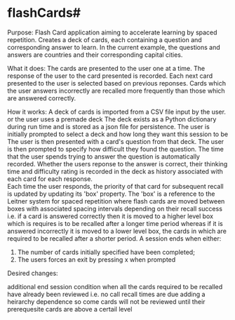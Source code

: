 # flashCards#

Purpose:
Flash Card application aiming to accelerate learning by spaced repetition. 
Creates a deck of cards, each containing a question and corresponding answer to learn.
In the current example, the questions and answers are countries and their corresponding capital cities.

What it does:
The cards are presented to the user one at a time. 
The response of the user to the card presented is recorded.
Each next card presented to the user is selected based on previous reponses. Cards which the user answers incorrectly are recalled more frequently than those which are answered correctly.

How it works:
A deck of cards is imported from a CSV file input by the user. or the user uses a premade deck
The deck exists as a Python dictionary during run time and is stored as a json file for persistence.
The user is initially prompted to select a deck and how long they want this session to be
The user is then presented with a card's question from that deck.
The user is then prompted to specify how difficult they found the question. 
The time that the user spends trying to answer the question is automatically recorded. 
Whether the users reponse to the answer is correct, their thinking time and difficulty rating is recorded in the deck as history associated with each card for each response.  
Each time the user responds, the priority of that card for subsequent recall is updated by updating its 'box' property.
The 'box' is a reference to the Leitner system for spaced repetition where flash cards are moved between boxes with associated spacing intervals depending on their recall success i.e. if a card is answered correctly then it is moved to a higher level box which is requires is to be recalled after a longer time period whereas if it is answered incorrectly it is moved to a lower level box, the cards in which are required to be recalled after a shorter period. 
A session ends when either:
1) The number of cards initially specified have been completed;
2) The users forces an exit by pressing x when prompted


Desired changes:

additional end session condition when all the cards required to be recalled have already been reviewed i.e. no call recall times are due
adding a heirarchy dependence so come cards will not be reviewed until their prerequesite cards are above a certail level